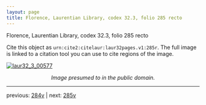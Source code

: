 ```yaml
---
layout: page
title: Florence, Laurentian Library, codex 32.3, folio 285 recto
---
```


Florence, Laurentian Library, codex 32.3, folio 285 recto

Cite this object as `urn:cite2:citelaur:laur32pages.v1:285r`.  The full image is linked to a citation tool you can use to cite regions of the image.

[![laur32_3_00577](http://www.homermultitext.org/iipsrv?IIIF=/project/homer/pyramidal/deepzoom/citelaur/laur32imgs/v1/laur32_3_00577.tif/full/800,/0/default.jpg)](http://www.homermultitext.org/ict2/?urn=urn:cite2:citelaur:laur32imgs.v1:laur32_3_00577) 

<p style="text-align: center; font-style: italic;">Image presumed to in the public domain.</p>

---

previous: [284v](../284v/) | next: [285v](../285v/)